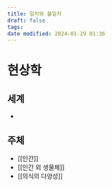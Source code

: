 ```yaml
---
title: 일치와 불일치
draft: false
tags: 
date modified: 2024-01-29 01:36
---
```

# 현상학
## 세계
- 
## 주체
- [[인간]]
- [[인간 외 생물체]]
- [[의식의 다양성]]